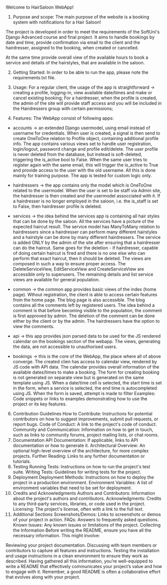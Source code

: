 Welcome to HairSaloon WebApp!

1. Purpose and scope:
The main purpose of the website is a booking system with notifications for a Hair Saloon!

The project is developed in order to meet the requirements of the SoftUni's Django Advanced course and final project.
It aims to handle bookings by date and time, provide confirmation via email to the client and the hairdresser, assigned
to the booking, when created or cancelled.

At the same time provide overall view of the available hours to book a service and details of the hairstyles, 
that are available in the saloon.

2. Getting Started:
In order to be able to run the app, please note the requirements.txt file.

3. Usage:
For a regular client, the usage of the app is straightforward -> creating a profile, logging-in, view available date/times and make or
cancel existing booking;
For a hairdresser, when the profile is created, the admin of the site will provide staff access and you will be included in the Hairdressers
group with certain permissions;
  
4. Features:
The WebApp consist of following apps:

- accounts -> an extended Django usermodel, using email instead of username for credentials. When user is created, a signal is then send to
create OneToOne relation to Profile object, containing additional profile info.
The app contains various views set to handle user registration, login/logout, password change and profile edit/delete. The user profile is never
deleted from the database, but instead is soft-deleted, triggering the is_active bool to False.
When the same user tries to register again with the same email, this will trigger the is_active to True and provide access to the user with
the old username.
All this is done mainly for training purpose.
The app is tested for custom logic only.

- hairdressers -> the app contains only the model which is OneToOne related to the usermodel.
When the user is set to be staff via Admin site, the hairdresser is then created and the usermodel assocciated with it. If a hairdresser is
no longer employed in the saloon, i.e. the is_staff is set to False, then hairdresser profile is deleted.

- services -> the idea behind the services app is containing all hair styles that can be done by the saloon. All the services have a picture of
the expected haircut result. The service model has ManyToMany relation to hairdressers since a hairdresser can perform many different
hairstyles and a hairstyle can be done by many different hairdressers. The service is added ONLY by the admin of the site after ensuring that
a hairdresser can do the haircut. Same goes for the deletion - if hairdresser, capable of doing certain haircut is fired and there is no one
else who can perform that exact haircut, then it should be deleted.
The views are composed in such a way to ensure proper access. The DeleteServiceView, EditServiceView and CreateServiceView are accessible only to superusers.
The remaining details and list service views are available for general population.

- common -> the common app provides basic views of the index (home page). Wthout registration, the client is able to access certain features from
the home page. The blog page is also accessible. The blog contains all the comments left by registered users. The idea behind a comment is that
before becoming visible to the population, the comment is first approved by admin. The deletion of the comment can be done either by the client or
by the admin. The hairdressers have the option to view the comments.

- api -> this app provides json parsed data to be used for the JS rendered calendar on the bookings section of the webapp. The views, generating
the data, are not accessible to unauthorised users.

- bookings -> this is the core of the WebApp, the place where all of above converge. The created clien has access to calendar view, rendered by JS
code with API data. The calendar provides overall information of the available dates/times to make a booking. The form for creating booking is
not generated on separate view but is generated on the same template using JS. When a date/time cell is selected, the start time is set in the form,
when a service is selected, the end time is autocompleted using JS. When the form is saved, attempt is made to filter
Examples: Code snippets or links to examples demonstrating how to use the project or its key features.
6. Contribution Guidelines
How to Contribute: Instructions for potential contributors on how to suggest improvements, submit pull requests, or report bugs.
Code of Conduct: A link to the project's code of conduct.
Community and Communication: Information on how to get in touch, such as links to community forums, project mailing lists, or chat rooms.
7. Documentation
API Documentation: If applicable, links to API documentation or how to generate it.
Architectural Overview: An optional high-level overview of the architecture, for more complex projects.
Further Reading: Links to any further documentation or tutorials.
8. Testing
Running Tests: Instructions on how to run the project's test suite.
Writing Tests: Guidelines for writing tests for the project.
9. Deployment
Deployment Methods: Instructions on how to deploy the project in a production environment.
Environment Variables: A list of environment variables that need to be set for deployment.
10. Credits and Acknowledgments
Authors and Contributors: Information about the project's authors and contributors.
Acknowledgments: Credits to any third-party services, libraries, or code used in the project.
Licensing: The project's license, often with a link to the full text.
11. Additional Sections
Screenshots/Demos: Links to screenshots or demos of your project in action.
FAQs: Answers to frequently asked questions.
Known Issues: Any known issues or limitations of the project.
Collecting the Information
Before writing the README, ensure you have all the necessary information. This might involve:

Reviewing your project documentation.
Discussing with team members or contributors to capture all features and instructions.
Testing the installation and usage instructions in a clean environment to ensure they work as described.
Having gathered all this information, you’re well-equipped to write a README that effectively communicates your project’s value and how to engage with it. Remember, a good README is often a collaborative effort that evolves along with your project.
